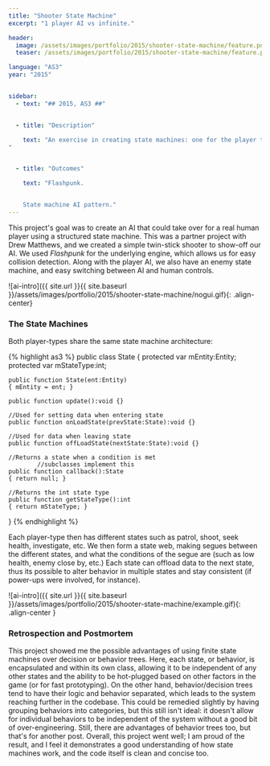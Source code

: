 ```yaml
---
title: "Shooter State Machine"
excerpt: "1 player AI vs infinite."

header:
  image: /assets/images/portfolio/2015/shooter-state-machine/feature.png
  teaser: /assets/images/portfolio/2015/shooter-state-machine/feature.png

language: "AS3"
year: "2015"


sidebar:
  - text: "## 2015, AS3 ##"


  - title: "Description"

    text: "An exercise in creating state machines: one for the player to survive as long as possible, and one for the enemies to hunt the player down.
"


  - title: "Outcomes"

    text: "Flashpunk.


    State machine AI pattern."
---
```



This project's goal was to create an AI that could take over for a real human player using a structured state machine. This was a partner project with Drew Matthews, and we created a simple twin-stick shooter to show-off our AI. We used _Flashpunk_ for the underlying engine, which allows us for easy collision detection. Along with the player AI, we also have an enemy state machine, and easy switching between AI and human controls.

![ai-intro]({{ site.url }}{{ site.baseurl }}/assets/images/portfolio/2015/shooter-state-machine/nogui.gif){: .align-center}

### The State Machines ###

Both player-types share the same state machine architecture:

{% highlight as3 %}
public class State
{
	protected var mEntity:Entity;
	protected var mStateType:int;

	public function State(ent:Entity)
	{ mEntity = ent; }

	public function update():void {}

	//Used for setting data when entering state
	public function onLoadState(prevState:State):void {}

	//Used for data when leaving state
	public function offLoadState(nextState:State):void {}

	//Returns a state when a condition is met
            //subclasses implement this
	public function callback():State
	{ return null; }

	//Returns the int state type
	public function getStateType():int
	{ return mStateType; }
}
{% endhighlight %}

Each player-type then has different states such as patrol, shoot, seek health, investigate, etc. We then form a state web, making segues between the different states, and what the conditions of the segue are (such as low health, enemy close by, etc.) Each state can offload data to the next state, thus its possible to alter behavior in multiple states and stay consistent (if power-ups were involved, for instance).

![ai-intro]({{ site.url }}{{ site.baseurl }}/assets/images/portfolio/2015/shooter-state-machine/example.gif){: .align-center }

### Retrospection and Postmortem ###

This project showed me the possible advantages of using finite state machines over decision or behavior trees. Here, each state, or behavior, is encapsulated and within its own class, allowing it to be independent of any other states and the ability to be hot-plugged based on other factors in the game (or for fast prototyping). On the other hand, behavior/decision trees tend to have their logic and behavior separated, which leads to the system reaching further in the codebase. This could be remedied slightly by having grouping behaviors into categories, but this still isn't ideal: it doesn't allow for individual behaviors to be independent of the system without a good bit of over-engineering. Still, there are advantages of behavior trees too, but that's for another post. Overall, this project went well; I am proud of the result, and I feel it demonstrates a good understanding of how state machines work, and the code itself is clean and concise too.
